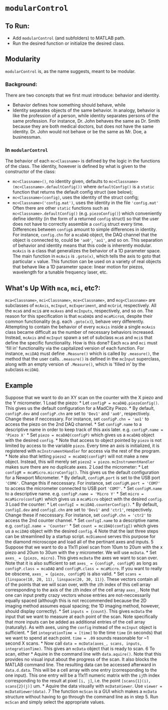 # `modularControl`

## To Run:
* Add `modularControl` (and subfolders) to MATLAB path.
* Run the desired function or initialize the desired class.

## Modularity
`modularControl` is, as the name suggests, meant to be modular.

### Background:
There are two concepts that we first must introduce: behavior and identity.
* Behavior defines how something should behave, while 
* Identity separates objects of the same behavior.
In analogy, behavior is like the profession of a person, while identity separates persons of the same profession. For instance, Dr. John behaves the same as Dr. Smith because they are both medical doctors, but does not have the same identity. Dr. John would not behave or be the same as Mr. Doe, a businessman.

### In `modularControl`
The behavior of each `mc<Classname>` is defined by the logic in the functions of the class. The identity, however is defined by what is given to the constructor of the class:
* `mc<Classname>()`,			no identity given, defaults to `mc<Classname>(mc<Classname>.defaultConfig())` where `defaultConfig()` is a `static` function that returns the default config struct (see below);
* `mc<Classname>(config)`,		uses the identity of the struct config;
* `mc<Classname>('config.mat')`,	uses the identity in the file `'config.mat'`
Often there are other `static` functions such as `mc<Classname>.defaultConfig()` (e.g. `piezoConfig()`) which conveniently define identity (in the form of a returned `config` struct) so that the user does not have to correctly assemble a `config` struct every time. Differences between `config`s amount to simple differences in identity. For instance, `config.chn` for a `mcaDAQ` object, the DAQ channel that the object is connected to, could be `'ao0'`, `'ao1'`, and so on.
This separation of behavior and identity means that this code is inherently modular. `mcAxis` is a class that generalizes the behavior of a 1D parameter space. The main function in `mcAxis` is `.goto(x)`, which tells the axis to goto that particular `x` value. This function can be used on a variety of real objects that behave like a 1D parameter space: linear motion for piezos, wavelength for a tunable frequency laser, etc.

## What's Up With `mca`, `mci`, etc?:
`mca<Classname>`, `mci<Classname>`, `mce<Classname>`, and `mcg<Classname>` are subclasses of `mcAxis`, `mcInput`, `mcExperiment`, and `mcGrid`, respectively. All the `mca`s and `mci`s are `mcAxes` and `mcInputs`, respectively, and so on. The reason for this specification is that `mcaDAQ`s and `mcaMicro`s, despite their common functionality (e.g. each `.goto(x)`), behave very differently. Attempting to contain the behavior of every `mcAxis` inside a single `mcAxis` class became difficult as the number of necessary behaviors increased. Instead, `mcAxis` and `mcInput` spawn a set of subclass `mca`s and `mci`s that define the specific functionality. How is this done? Each `mca` and `mci` must 'fill in' functionality via the capitalized version of each function. For instance, `mciDAQ` must define `.Measure()` which is called by `.measure()`, the method that the user calls. `.measure()` is defined in the `mcInput` superclass, along with an empty version of `.Measure()`, which is 'filled in' by the subclass `mciDAQ`.

## Example
Suppose that we want to do an XY scan on the counter with the X piezo and the Y micrometer.
1 Load the piezo:
    * Let `configP = mcaDAQ.piezoConfig()`. This gives us the default configuration for a MadCity Piezo.
    * By default, `configP.dev` and `configP.chn` are set to `'Dev1'` and `'ao0'`, respectively. Change these if neccessary. For instance, set `configP.chn = 'ao1'` to access the piezo on the 2nd DAQ channel.
    * Set `configP.name` to a descriptive name in order to keep track of this axis later. e.g. `configP.name = 'Piezo X'`
    * Set `piezo = mcaDAQ(configP)` which gives us a `mcaDAQ` object with the desired `config`. 
        * Note that access to object pointed by `piezo` is not limited by access to the variable `piezo`. Every time an axis is initialized, it is registered with `mcInstrumentHandler` for access via the rest of the program.
        * Note also that letting `piezo2 = mcaDAQ(configP)` will not make a new object. Instead, this will merely set `piezo2 = piezo`. `mcInstrumentHandler` makes sure there are no duplicate axes.
2 Load the micrometer:
    * Let `configM = mcaMicro.microConfig()`. This gives us the default configuration for a Newport Micrometer.
    * By default, `configM.port` is set to the USB port `'COM6'`. Change this if neccessary. For instance, set `configM.port = 'COM7'` to access the micrometer connected to USB port `'COM7'`.
    * Set `configM.name` to a descriptive name. e.g. `configP.name = 'Micro Y'`
    * Set `micro = mcaMicro(configM)` which gives us a `mcaMicro` object with the desired `config`.
3 Load the counter:
    * Let `configI = mciDAQ.counterConfig()`.
    * By default, `configI.dev` and `configI.chn` are set to `'Dev1'` and `'ctr1'`, respectively. Change these if neccessary. For instance, set `configP.chn = 'ctr2'` to access the 2nd counter channel.
    * Set `configI.name` to a descriptive name. e.g. `configI.name = 'Counter'`
    * Set `count = mciDAQ(configI)` which gives us a `mciDAQ` object with the desired `config`.
4 Note that the last three steps can be streamlined by a startup script. `mcDiamond` serves this purpose for the diamond microscope and load all of the pertinant axes and inputs.
5 Suppose that we want to do a 11x11 pixel scan from 10um to 20um with the x piezo and 20um to 30um with the y micrometer. We will use `mcData`.
    * Set `axes_ = {piezo, micro}`. This gives `mcData` the axes we want to scan over. Note that it is also sufficient to set `axes_ = {configP, configM}` as long as `configP.class = mcaDAQ` and `configM.class = mcaMicro`. If you want to really be obscene, `axes_ = {piezo, configM}` is also valid.
    * Set `scans = {linspace(10, 20, 11), linspace(20, 30, 11)}`. These vectors contain all of the points that we will scan over, with the `i`th index of this cell array corresponding to the axis of the `i`th index of the cell array `axes_`. Note that one can input pretty crazy vectors whose entries are not-neccessarily equally spaced (although this is not reccommended because the 2D imaging method assumes equal spacing; the 1D imaging method, however, should display correctly).
    * Set `inputs = {count}`. This gives `mcData` the input that we want to measure at each point of the scan. Note specifically that more inputs can be added as additional entries of the cell array (naturally). As with axes, using the `config` instead of the `mcInput` object is sufficient.
    * Set `integrationTime = [time]` to the time `time` (in seconds) that we want to spend at each point. `time = .09` sounds reasonable for ~1 second X scans.
    * Now call `data = mcData(axes_, scans, inputs, integrationTime)`. This gives an `mcData` object that is ready to scan.
6 To scan, either
    * Aquire in the command line with `data.aquire()`. Note that this provides no visual input about the progress of the scan. It also blocks the MATLAB command line. The resulting data can be accessed afterward in `data.d.data`. This will be a cell array with one entry (corresponding to the one input). This one entry will be a 11x11 numeric matrix with the `ij`th index corresponding to the result at pixel `[i, j]`, i.e. the point `[scans{1}(i), scans{2}(j)]` um.
    * Aquire the data visually with `mcDataViewer`. Use `viewer = mcDataViewer(data)`.
7 The function `mcScan` is a GUI which makes a `mcData` structure without having to go through the command line as in step 5. Run `mcScan` and simply select the appropriate values.









